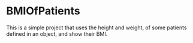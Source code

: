 # BMIOfPatients
This is a simple project that uses the height and weight, of some patients defined in an object, and show their BMI.
